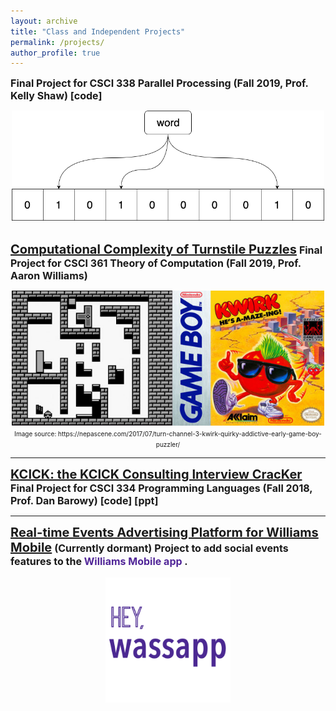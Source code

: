 ```yaml
---
layout: archive
title: "Class and Independent Projects"
permalink: /projects/
author_profile: true
---
```


<font size="3">
<b> Final Project for CSCI 338 Parallel Processing (Fall 2019, Prof. Kelly Shaw)
[<a href="https://github.com/joshuaminwookang/BloomOrBust.git" style="text-decoration:none">code</a>]
</b>
</font>

<p align="center">
<img src='/images/Bloom_diagram.png' width='500'><br/>
</p>

<br/>
<a href="/files/Kang_Kwirk_Final.pdf" style="font-size:20px;font-weight:bold" >
Computational Complexity of Turnstile Puzzles</a>

<font size="3">
<b> Final Project for CSCI 361 Theory of Computation (Fall 2019, Prof. Aaron Williams)</b></font>

<p align="center">
<img src='/images/kwirk_image.jpeg' width='500'><br/>
<font size="1"> Image source: https://nepascene.com/2017/07/turn-channel-3-kwirk-quirky-addictive-early-game-boy-puzzler/</font> </p>

<hr/>

<a href="/files/kcick-lang.pdf" style="font-size:20px;font-weight:bold" >
KCICK: the KCICK Consulting Interview CracKer</a>

<font size="3">
<b> Final Project for CSCI 334 Programming Languages (Fall 2018, Prof. Dan Barowy)
[<a href="https://github.com/joshuaminwookang/kcick.git"  style="text-decoration:none">code</a>]
[<a href="/files/334_final.pdf"  style="text-decoration:none">ppt</a>]
</b>
</font>

<hr/>

<a href="https://github.com/joshuaminwookang/williams_wassapp.git" style="font-size:20px;font-weight:bold" >
Real-time Events Advertising Platform for Williams Mobile</a>

<font size="3">
<b> (Currently dormant) Project to add social events features to the 
<a href="https://play.google.com/store/apps/details?id=com.williamsmobile" style="color:#512698;text-decoration:none">Williams Mobile app </a>.
</b>

<p align="center">
<img src='/images/wassapp_icon.png' width='200'> </p>
</font>

